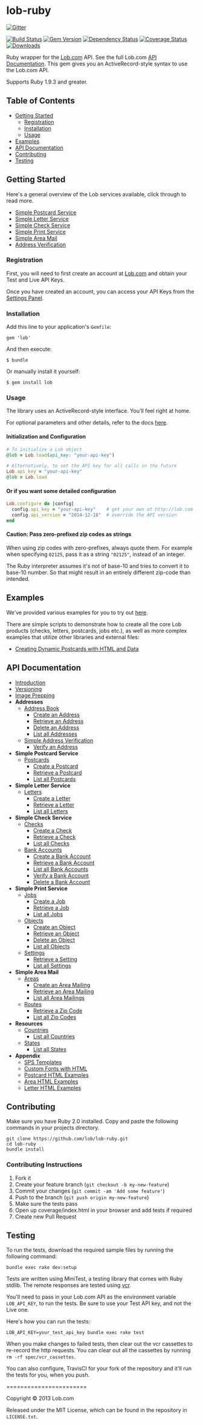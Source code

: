 # lob-ruby

[![Gitter](https://badges.gitter.im/Join%20Chat.svg)](https://gitter.im/lob/lob-ruby?utm_source=badge&utm_medium=badge&utm_campaign=pr-badge&utm_content=badge)

[![Build Status](https://travis-ci.org/lob/lob-ruby.svg?branch=master)](https://travis-ci.org/lob/lob-ruby)
[![Gem Version](https://badge.fury.io/rb/lob.svg)](http://badge.fury.io/rb/lob)
[![Dependency Status](https://gemnasium.com/lob/lob-ruby.svg)](https://gemnasium.com/lob/lob-ruby)
[![Coverage Status](https://coveralls.io/repos/lob/lob-ruby/badge.svg?branch=master)](https://coveralls.io/r/lob/lob-ruby?branch=master)
[![Downloads](http://ruby-gem-downloads-badge.herokuapp.com/lob?color=green&type=total)](https://rubygems.org/gems/lob)

Ruby wrapper for the [Lob.com](http://lob.com) API. See the full Lob.com [API Documentation](https://lob.com/docs/ruby). This gem gives you an ActiveRecord-style syntax to use the Lob.com API.

Supports Ruby 1.9.3 and greater.

## Table of Contents

- [Getting Started](#getting-started)
  - [Registration](#registration)
  - [Installation](#installation)
  - [Usage](#usage)
- [Examples](#examples)
- [API Documentation](#api-documentation)
- [Contributing](#contributing)
- [Testing](#testing)

## Getting Started

Here's a general overview of the Lob services available, click through to read more.

- [Simple Postcard Service](https://lob.com/services/postcards)
- [Simple Letter Service](https://lob.com/services/letters)
- [Simple Check Service](https://lob.com/services/checks)
- [Simple Print Service](https://lob.com/services/sps)
- [Simple Area Mail](https://lob.com/services/sam)
- [Address Verification](https://lob.com/verification/address)

### Registration

First, you will need to first create an account at [Lob.com](https://dashboard.lob.com/#/register) and obtain your Test and Live API Keys.

Once you have created an account, you can access your API Keys from the [Settings Panel](https://dashboard.lob.com/#/settings).

### Installation

Add this line to your application's `Gemfile`:

    gem 'lob'

And then execute:

    $ bundle

Or manually install it yourself:

    $ gem install lob

### Usage

The library uses an ActiveRecord-style interface. You'll feel right at home.

For optional parameters and other details, refer to the docs [here](https://lob.com/docs/ruby).

#### Initialization and Configuration

```ruby
# To initialize a Lob object
@lob = Lob.load(api_key: "your-api-key")

# Alternatively, to set the API key for all calls in the future
Lob.api_key = "your-api-key"
@lob = Lob.load
```

#### Or if you want some detailed configuration

```ruby
Lob.configure do |config|
  config.api_key = "your-api-key"    # get your own at http://lob.com :)
  config.api_version = "2014-12-18"  # override the API version
end
```

#### Caution: Pass zero-prefixed zip codes as strings

When using zip codes with zero-prefixes, always quote them. For example when specifying `02125`, pass it as a string `"02125"`, instead of an integer.

The Ruby interpreter assumes it's not of base-10 and tries to convert it to base-10 number. So that might result in an entirely different zip-code than intended.

## Examples

We've provided various examples for you to try out [here](https://github.com/lob/lob-ruby/tree/master/examples).

There are simple scripts to demonstrate how to create all the core Lob products (checks, letters, postcards, jobs etc.), as well as more complex examples that utilize other libraries and external files:

- [Creating Dynamic Postcards with HTML and Data](https://github.com/lob/lob-ruby/tree/master/examples/csv_postcards)
## API Documentation

- [Introduction](https://lob.com/docs/ruby#introduction)
- [Versioning](https://lob.com/docs/ruby#version)
- [Image Prepping](https://lob.com/docs/ruby#prepping)
- **Addresses**
  - [Address Book](https://lob.com/docs/ruby#addresses)
    - [Create an Address](https://lob.com/docs/ruby#addresses_create)
    - [Retrieve an Address](https://lob.com/docs/ruby#addresses_retrieve)
    - [Delete an Address](https://lob.com/docs/ruby#addresses_delete)
    - [List all Addresses](https://lob.com/docs/ruby#addresses_list)
  - [Simple Address Verification](https://lob.com/docs/ruby#verify)
    - [Verify an Address](https://lob.com/docs/ruby#verify_create)
- **Simple Postcard Service**
  - [Postcards](https://lob.com/docs/ruby#postcards)
    - [Create a Postcard](https://lob.com/docs/ruby#postcards_create)
    - [Retrieve a Postcard](https://lob.com/docs/ruby#postcards_retrieve)
    - [List all Postcards](https://lob.com/docs/ruby#postcards_list)
- **Simple Letter Service**
  - [Letters](https://lob.com/docs/ruby#letters)
    - [Create a Letter](https://lob.com/docs/ruby#letters_create)
    - [Retrieve a Letter](https://lob.com/docs/ruby#letters_retrieve)
    - [List all Letters](https://lob.com/docs/ruby#letters_list)
- **Simple Check Service**
  - [Checks](https://lob.com/docs/ruby#checks)
    - [Create a Check](https://lob.com/docs/ruby#checks_create)
    - [Retrieve a Check](https://lob.com/docs/ruby#checks_retrieve)
    - [List all Checks](https://lob.com/docs/ruby#checks_list)
  - [Bank Accounts](https://lob.com/docs/ruby#bank-accounts)
    - [Create a Bank Account](https://lob.com/docs/ruby#bankaccounts_create)
    - [Retrieve a Bank Account](https://lob.com/docs/ruby#bankaccounts_retrieve)
    - [List all Bank Accounts](https://lob.com/docs/ruby#bankaccounts_list)
    - [Verify a Bank Account](https://lob.com/docs/ruby#bankaccounts_verify)
    - [Delete a Bank Account](https://lob.com/docs/ruby#bankaccounts_delete)
- **Simple Print Service**
  - [Jobs](https://lob.com/docs/ruby#jobs)
    - [Create a Job](https://lob.com/docs/ruby#jobs_create)
    - [Retrieve a Job](https://lob.com/docs/ruby#jobs_retrieve)
    - [List all Jobs](https://lob.com/docs/ruby#jobs_list)
  - [Objects](https://lob.com/docs/ruby#objects)
    - [Create an Object](https://lob.com/docs/ruby#objects_create)
    - [Retrieve an Object](https://lob.com/docs/ruby#objects_retrieve)
    - [Delete an Object](https://lob.com/docs/ruby#objects_delete)
    - [List all Objects](https://lob.com/docs/ruby#objects_list)
  - [Settings](https://lob.com/docs/ruby#settings)
    - [Retrieve a Setting](https://lob.com/docs/ruby#settings_retrieve)
    - [List all Settings](https://lob.com/docs/ruby#settings_list)
- **Simple Area Mail**
  - [Areas](https://lob.com/docs/ruby#areas)
    - [Create an Area Mailing](https://lob.com/docs/ruby#areas_create)
    - [Retrieve an Area Mailing](https://lob.com/docs/ruby#areas_retrieve)
    - [List all Area Mailings](https://lob.com/docs/ruby#areas_list)
  - [Routes](https://lob.com/docs/ruby#routes)
    - [Retrieve a Zip Code](https://lob.com/docs/ruby#routes_retrieve)
    - [List all Zip Codes](https://lob.com/docs/ruby#routes_list)
- **Resources**
  - [Countries](https://lob.com/docs/ruby#countries)
    - [List all Countries](https://lob.com/docs/ruby#countries_list)
  - [States](https://lob.com/docs/ruby#states)
    - [List all States](https://lob.com/docs/ruby#states_list)
- **Appendix**
  - [SPS Templates](https://lob.com/docs/ruby#sps-templates)
  - [Custom Fonts with HTML](https://lob.com/docs/ruby#html-fonts)
  - [Postcard HTML Examples](https://lob.com/docs/ruby#postcard-examples)
  - [Area HTML Examples](https://lob.com/docs/ruby#area-examples)
  - [Letter HTML Examples](https://lob.com/docs/ruby#letter-examples)

## Contributing

Make sure you have Ruby 2.0 installed. Copy and paste the following commands in your projects directory.

    git clone https://github.com/lob/lob-ruby.git
    cd lob-ruby
    bundle install

### Contributing Instructions

1. Fork it
2. Create your feature branch (`git checkout -b my-new-feature`)
3. Commit your changes (`git commit -am 'Add some feature'`)
4. Push to the branch (`git push origin my-new-feature`)
5. Make sure the tests pass
6. Open up coverage/index.html in your browser and add tests if required
7. Create new Pull Request

## Testing

To run the tests, download the required sample files by running the following command:

    bundle exec rake dev:setup

Tests are written using MiniTest, a testing library that comes with Ruby stdlib. The remote responses are tested using [vcr](https://github.com/vcr/vcr).

You'll need to pass in your Lob.com API as the environment variable `LOB_API_KEY`, to run the tests. Be sure to use your Test API key, and not the Live one.

Here's how you can run the tests:

    LOB_API_KEY=your_test_api_key bundle exec rake test

When you make changes to failed tests, then clear out the vcr cassettes to re-record the http requests. You can clear out all the cassettes by running `rm -rf spec/vcr_cassettes`.

You can also configure, TravisCI for your fork of the repository and it'll run the tests for you, when you push.

=======================

Copyright &copy; 2013 Lob.com

Released under the MIT License, which can be found in the repository in `LICENSE.txt`.
